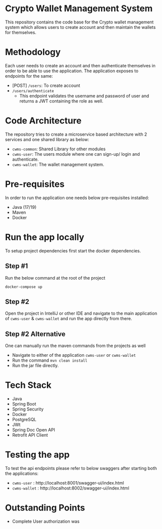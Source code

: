 # Crypto Wallet Management System
This repository contains the code base for the Crypto wallet management system which
allows users to create account and then maintain the wallets for themselves.

# Methodology
Each user needs to create an account and then authenticate themselves in order to be able to use the application. 
The application exposes to endpoints for the same:
- [POST] `/users`: To create account
- `/users/authenticate`
    - This endpoint validates the username and password of user and returns a JWT containing the role as well.

# Code Architecture
The repository tries to create a microservice based architecture with 2 services
and one shared library as below:
- `cwms-common`: Shared Library for other modules
- `cwms-user`: The users module where one can sign-up/ login and authenticate.
- `cwms-wallet`: The wallet management system.

# Pre-requisites
In order to run the application one needs below pre-requisites installed:
- Java (17/19)
- Maven
- Docker

# Run the app locally
To setup project dependencies first start the docker dependencies.
## Step #1
Run the below command at the root of the project 
```shell
docker-compose up
```

## Step #2
Open the project in IntelliJ or other IDE and navigate to the main 
application of `cwms-user` & `cwms-wallet` and run the app directly from there.

## Step #2 Alternative
One can manually run the maven commands from the projects as well
- Navigate to either of the application `cwms-user` or `cwms-wallet`
- Run the command `mvn clean install`
- Run the jar file directly.

# Tech Stack
- Java
- Spring Boot
- Spring Security
- Docker
- PostgreSQL
- JWt
- Spring Doc Open API
- Retrofit API Client

# Testing the app
To test the api endpoints please refer to below swaggers after starting both the applications:
- `cwms-user` : http://localhost:8001/swagger-ui/index.html
- `cwms-wallet` : http://localhost:8002/swagger-ui/index.html

# Outstanding Points
- Complete User authorization was 